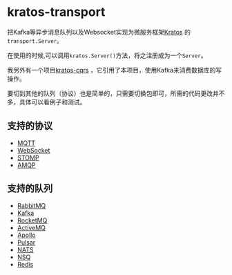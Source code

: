 # kratos-transport

把Kafka等异步消息队列以及Websocket实现为微服务框架[Kratos](https://go-kratos.dev/docs/) 的`transport.Server`。

在使用的时候,可以调用`kratos.Server()`方法，将之注册成为一个`Server`。

我另外有一个项目[kratos-cqrs](https://github.com/tx7do/kratos-cqrs) ，它引用了本项目，使用Kafka来消费数据库的写操作。

要切到其他的队列（协议）也是简单的，只需要切换包即可，所需的代码更改并不多，具体可以看例子和测试。

## 支持的协议

- [MQTT](https://mqtt.org/)
- [WebSocket](https://zh.wikipedia.org/zh-hant/WebSocket)
- [STOMP](https://stomp.github.io/)
- [AMQP](https://www.amqp.org/)

## 支持的队列

- [RabbitMQ](https://www.rabbitmq.com/)
- [Kafka](https://kafka.apache.org/)
- [RocketMQ](https://rocketmq.apache.org/)
- [ActiveMQ](http://activemq.apache.org)
- [Apollo](http://activemq.apache.org/apollo)
- [Pulsar](https://pulsar.apache.org/)
- [NATS](https://nats.io/)
- [NSQ](https://nsq.io/)
- [Redis](https://redis.io/)
